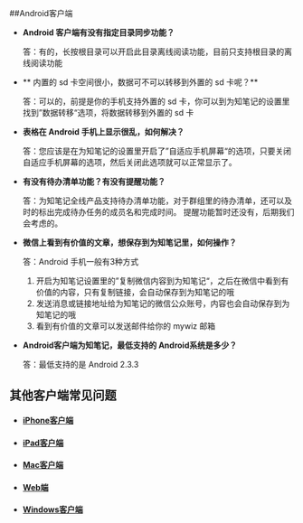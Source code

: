 ##Android客户端
+ **Android 客户端有没有指定目录同步功能？**

    答：有的，长按根目录可以开启此目录离线阅读功能，目前只支持根目录的离线阅读功能

+ ** 内置的 sd 卡空间很小，数据可不可以转移到外置的 sd 卡呢？**

    答：可以的，前提是你的手机支持外置的 sd 卡，你可以到为知笔记的设置里找到”数据转移“选项，将数据转移到外置的 sd 卡

+  **表格在 Android 手机上显示很乱，如何解决？**

    答：您应该是在为知笔记的设置里开启了”自适应手机屏幕“的选项，只要关闭自适应手机屏幕的选项，然后关闭此选项就可以正常显示了。

+  **有没有待办清单功能？有没有提醒功能？**

    答：为知笔记全线产品支持待办清单功能，对于群组里的待办清单，还可以及时的标出完成待办任务的成员名和完成时间。
    提醒功能暂时还没有，后期我们会考虑的。

+  **微信上看到有价值的文章，想保存到为知笔记里，如何操作？**

    答：Android 手机一般有3种方式
    1. 开启为知笔记设置里的”复制微信内容到为知笔记“，之后在微信中看到有价值的内容，只有复制链接，会自动保存到为知笔记的哦
    1. 发送消息或链接地址给为知笔记的微信公众账号，内容也会自动保存到为知笔记的哦
    1. 看到有价值的文章可以发送邮件给你的 mywiz 邮箱

+ **Android客户端为知笔记，最低支持的 Android系统是多少？**

    答：最低支持的是 Android 2.3.3

## 其他客户端常见问题
+ #### [iPhone客户端](/manual/iphone/problemsiphone.html)
+ #### [iPad客户端](/manual/iphone/problemsipad.html)
+ #### [Mac客户端](/manual/iphone/problemsmac.html)
+ #### [Web端](/manual/web/problemsweb.html)
+ #### [Windows客户端](/manual/windows/problemspc.html)
